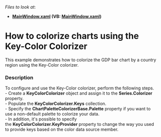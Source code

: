 <!-- default file list -->
*Files to look at*:

* **[MainWindow.xaml](./CS/KeyColorColorizer/MainWindow.xaml) (VB: [MainWindow.xaml](./VB/KeyColorColorizer/MainWindow.xaml))**
<!-- default file list end -->
# How to colorize charts using the Key-Color Colorizer


This example demonstrates how to colorize the GDP bar chart by a country region using the Key-Color colorizer.


<h3>Description</h3>

To configure and use the Key-Color colorizer, perform the following steps.<br />- Create a <strong>KeyColorColorizer</strong> object and assign it to the <strong>Series.Colorizer</strong> property.<br />- Populate the&nbsp;<strong>KeyColorColorizer.Keys</strong>&nbsp;collection.<br />- Specify the&nbsp;<strong>ChartPaletteColorizerBase.Palette</strong>&nbsp;property if you want to use a non-default palette to colorize your data.<br />- In addition, it's possible to specify the&nbsp;<strong>KeyColorColorizer.KeyProvider</strong>&nbsp;property to change the way you used to provide keys based on the color data source member.

<br/>


